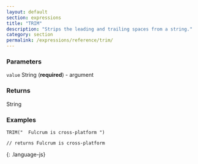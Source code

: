 ```yaml
---
layout: default
section: expressions
title: "TRIM"
description: "Strips the leading and trailing spaces from a string."
category: section
permalink: /expressions/reference/trim/
---
```


### Parameters

`value` String (__required__) - argument

### Returns

String

### Examples

~~~
TRIM("  Fulcrum is cross-platform ")

// returns Fulcrum is cross-platform
~~~
{: .language-js}